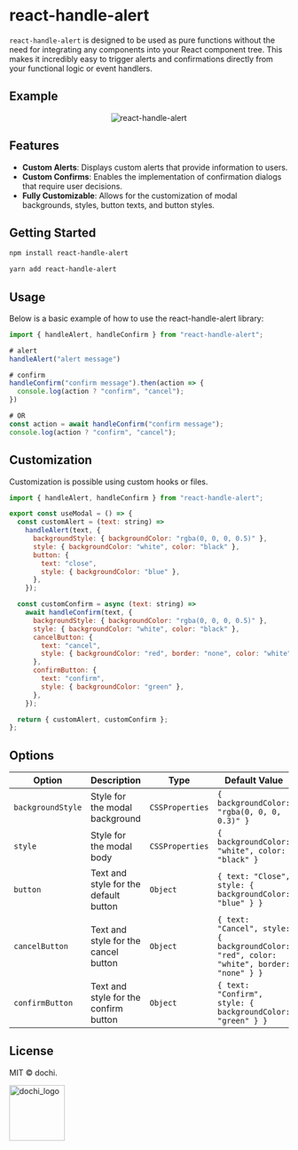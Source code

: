 # react-handle-alert

`react-handle-alert` is designed to be used as pure functions without the need for integrating any components into your React component tree. This makes it incredibly easy to trigger alerts and confirmations directly from your functional logic or event handlers. 

## Example
<div align="center">
  
  ![react-handle-alert](https://github.com/ryxxn/react-handle-alert/assets/88328436/08da28ff-d058-48eb-b6b6-52b5951ba18d)
  
</div>


## Features

- **Custom Alerts**: Displays custom alerts that provide information to users.
- **Custom Confirms**: Enables the implementation of confirmation dialogs that require user decisions.
- **Fully Customizable**: Allows for the customization of modal backgrounds, styles, button texts, and button styles.

## Getting Started

```bash
npm install react-handle-alert

yarn add react-handle-alert
```

## Usage
Below is a basic example of how to use the react-handle-alert library:

```javascript
import { handleAlert, handleConfirm } from "react-handle-alert";

# alert
handleAlert("alert message")

# confirm
handleConfirm("confirm message").then(action => {
  console.log(action ? "confirm", "cancel");
})

# OR
const action = await handleConfirm("confirm message");
console.log(action ? "confirm", "cancel");

```

## Customization
Customization is possible using custom hooks or files.

```javascript
import { handleAlert, handleConfirm } from "react-handle-alert";

export const useModal = () => {
  const customAlert = (text: string) =>
    handleAlert(text, {
      backgroundStyle: { backgroundColor: "rgba(0, 0, 0, 0.5)" },
      style: { backgroundColor: "white", color: "black" },
      button: {
        text: "close",
        style: { backgroundColor: "blue" },
      },
    });

  const customConfirm = async (text: string) =>
    await handleConfirm(text, {
      backgroundStyle: { backgroundColor: "rgba(0, 0, 0, 0.5)" },
      style: { backgroundColor: "white", color: "black" },
      cancelButton: {
        text: "cancel",
        style: { backgroundColor: "red", border: "none", color: "white" },
      },
      confirmButton: {
        text: "confirm",
        style: { backgroundColor: "green" },
      },
    });

  return { customAlert, customConfirm };
};

```

## Options

| Option           | Description                           | Type             | Default Value                                               |
|------------------|---------------------------------------|------------------|-------------------------------------------------------------|
| `backgroundStyle`| Style for the modal background        | `CSSProperties`  | `{ backgroundColor: "rgba(0, 0, 0, 0.3)" }`                 |
| `style`          | Style for the modal body              | `CSSProperties`  | `{ backgroundColor: "white", color: "black" }`              |
| `button`         | Text and style for the default button | `Object`         | `{ text: "Close", style: { backgroundColor: "blue" } }`     |
| `cancelButton`   | Text and style for the cancel button  | `Object`         | `{ text: "Cancel", style: { backgroundColor: "red", color: "white", border: "none" } }` |
| `confirmButton`  | Text and style for the confirm button | `Object`         | `{ text: "Confirm", style: { backgroundColor: "green" } }`  |

## License
MIT © dochi.

<img width="100" height="100" alt="dochi_logo" src="https://github.com/ryxxn/react-handle-alert/assets/88328436/5bb692d4-4155-45cd-aab7-3c1978d759ef" />

